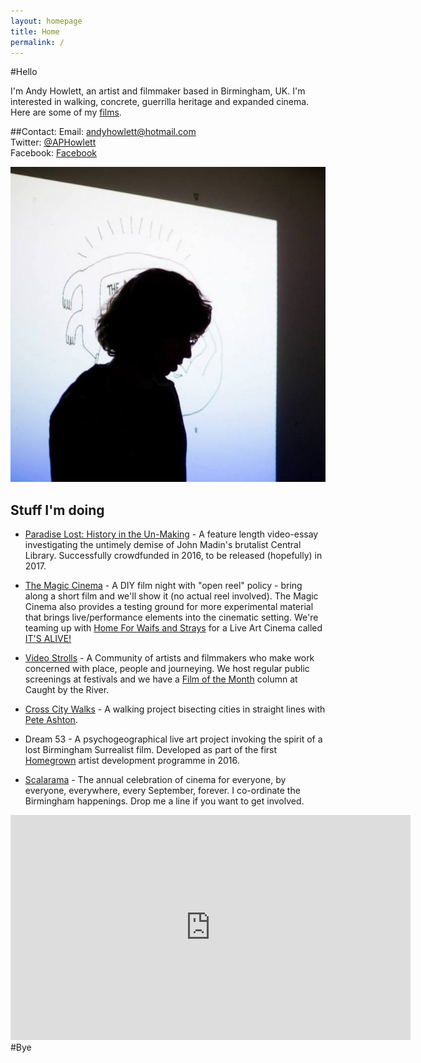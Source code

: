 ```yaml
---
layout: homepage
title: Home
permalink: /
---
```

#Hello

I'm Andy Howlett, an artist and filmmaker based in Birmingham, UK. I'm interested in walking, concrete, guerrilla heritage and expanded cinema. Here are some of my [films](https://vimeo.com/channels/andyhowlett).

##Contact: 
Email: andyhowlett@hotmail.com   
Twitter: [@APHowlett](https://twitter.com/aphowlett)    
Facebook: [Facebook](https://www.facebook.com/andy.howlett.5)

![](images/andy.jpg)

## Stuff I'm doing

- [Paradise Lost: History in the Un-Making](https://www.indiegogo.com/projects/paradise-lost-history-in-the-un-making-architecture) - A feature length video-essay investigating the untimely demise of John Madin's brutalist Central Library. Successfully crowdfunded in 2016, to be released (hopefully) in 2017.

- [The Magic Cinema](https://en-gb.facebook.com/themagiccinema/)  - A DIY film night with "open reel" policy - bring along a short film and we'll show it (no actual reel involved). The Magic Cinema also provides a testing ground for more experimental material that brings live/performance elements into the cinematic setting. 
We're teaming up with [Home For Waifs and Strays](http://hfwas.co.uk/) for a Live Art Cinema called [IT'S ALIVE!](http://hfwas.co.uk/?p=3694)
- [Video Strolls](http://videostrolls.com) - A Community of artists and filmmakers who make work concerned with place, people and journeying. We host regular public screenings at festivals and we have a [Film of the Month](http://www.caughtbytheriver.net/category/videostrolls/) column at Caught by the River.
- [Cross City Walks](http://xcw.org.uk) - A walking project bisecting cities in straight lines with [Pete Ashton](http://peteashton.com/).
- Dream 53 - A psychogeographical live art project invoking the spirit of a lost Birmingham Surrealist film. Developed as part of the first [Homegrown](http://hfwas.co.uk/?page_id=3237) artist development programme in 2016.
- [Scalarama](https://sites.google.com/site/scalarama/) - The annual celebration of cinema for everyone, by everyone, everywhere, every September, forever. I co-ordinate the Birmingham happenings. Drop me a line if you want to get involved.

<iframe src="https://player.vimeo.com/video/140859784?title=0&byline=0&portrait=0" width="640" height="360" frameborder="0" webkitallowfullscreen mozallowfullscreen allowfullscreen></iframe>
#Bye
